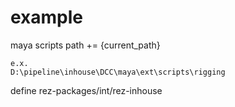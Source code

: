 # example

maya scripts path += {current_path}

```
e.x.
D:\pipeline\inhouse\DCC\maya\ext\scripts\rigging
```

define rez-packages/int/rez-inhouse
